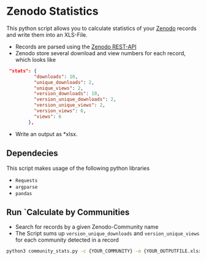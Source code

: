 # Zenodo Statistics

This python script allows you to calculate statistics of your [Zenodo](https://zenodo.org) records and write them into an XLS-File.

* Records are parsed using the [Zenodo REST-API](https://developers.zenodo.org/#records)
* Zenodo store several download and view numbers for each record, which looks like
```json
 "stats": {
          "downloads": 10,
          "unique_downloads": 2,
          "unique_views": 2,
          "version_downloads": 10,
          "version_unique_downloads": 2,
          "version_unique_views": 2,
          "version_views": 6,
          "views": 6
        },
```
* Write an output as *xlsx.

## Dependecies

This script makes usage of the following python libraries

* `Requests`
* `argparse`
* `pandas`

## Run `Calculate by Communities

* Search for records by a given Zenodo-Community name
* The Script sums up `version_unique_downloads` and `version_unique_views` for each community detected in a record

```bash
python3 community_stats.py -c {YOUR_COMMUNITY} -o {YOUR_OUTPUTFILE.xlsx}
```
